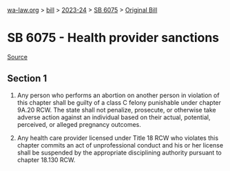 [wa-law.org](/) > [bill](/bill/) > [2023-24](/bill/2023-24/) > [SB 6075](/bill/2023-24/sb/6075/) > [Original Bill](/bill/2023-24/sb/6075/1/)

# SB 6075 - Health provider sanctions

[Source](http://lawfilesext.leg.wa.gov/biennium/2023-24/Pdf/Bills/Senate%20Bills/6075.pdf)

## Section 1
1. Any person who performs an abortion on another person in violation of this chapter shall be guilty of a class C felony punishable under chapter 9A.20 RCW. The state shall not penalize, prosecute, or otherwise take adverse action against an individual based on their actual, potential, perceived, or alleged pregnancy outcomes.

2. Any health care provider licensed under Title 18 RCW who violates this chapter commits an act of unprofessional conduct and his or her license shall be suspended by the appropriate disciplining authority pursuant to chapter 18.130 RCW.
